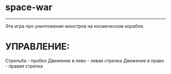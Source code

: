 # space-war
------------------------
Эта игра про уничтожение монстров на космическом корабле.

УПРАВЛЕНИЕ:
==========

Стрельба - пробел
Движение в лево - левая стрелка
Движение в право - правая стрелка
